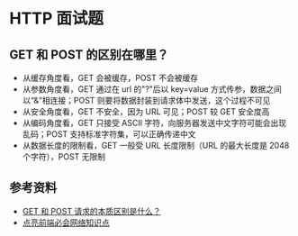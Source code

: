 # HTTP 面试题

## GET 和 POST 的区别在哪里？

-   从缓存角度看，GET 会被缓存，POST 不会被缓存
-   从参数角度看，GET 通过在 url 的"?"后以 key=value 方式传参，数据之间以“&”相连接；POST 则要将数据封装到请求体中发送，这个过程不可见
-   从安全角度看，GET 不安全，因为 URL 可见；POST 较 GET 安全度高
-   从编码角度看，GET 只接受 ASCII 字符，向服务器发送中文字符可能会出现乱码；POST 支持标准字符集，可以正确传递中文
-   从数据长度的限制看，GET 一般受 URL 长度限制（URL 的最大长度是 2048 个字符），POST 无限制

## 参考资料

-   [GET 和 POST 请求的本质区别是什么？](https://segmentfault.com/a/1190000038556123)
-   [点亮前端必会网络知识点](https://mp.weixin.qq.com/s?__biz=Mzg5ODA5NTM1Mw==&mid=2247484152&idx=1&sn=ba6fc3a8c71c69a2290f2284aad74fcb&scene=19#wechat_redirect)
